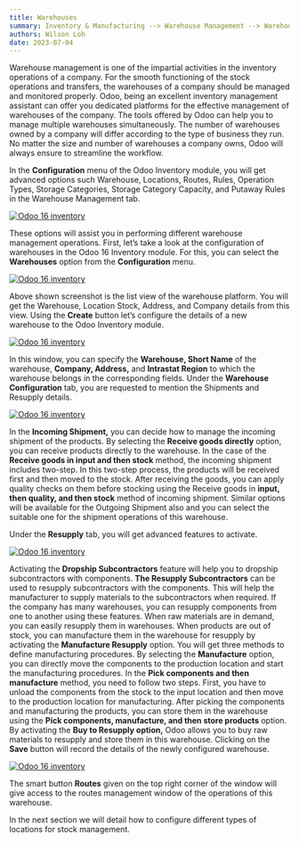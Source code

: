 ```yaml
---
title: Warehouses
summary: Inventory & Manufacturing --> Warehouse Management --> Warehouses
authors: Wilson Loh
date: 2023-07-04
---
```


Warehouse management is one of the impartial activities in the inventory operations of a company. For the smooth functioning of the stock operations and transfers, the warehouses of a company should be managed and monitored properly. Odoo, being an excellent inventory management assistant can offer you dedicated platforms for the effective management of warehouses of the company. The tools offered by Odoo can help you to manage multiple warehouses simultaneously. The number of warehouses owned by a company will differ according to the type of business they run. No matter the size and number of warehouses a company owns, Odoo will always ensure to streamline the workflow.

In the **Configuration** menu of the Odoo Inventory module, you will get advanced options such Warehouse, Locations, Routes, Rules, Operation Types, Storage Categories, Storage Category Capacity, and Putaway Rules in the Warehouse Management tab.

[![Odoo 16 inventory](https://www.images.cybrosys.com/images/odoo-book-16/odoo-book-16-warehouse-management-173.png)](https://www.images.cybrosys.com/images/odoo-book-16/odoo-book-16-warehouse-management-173.png)

These options will assist you in performing different warehouse management operations. First, let’s take a look at the configuration of warehouses in the Odoo 16 Inventory module. For this, you can select the **Warehouses** option from the **Configuration** menu.

[![Odoo 16 inventory](https://www.images.cybrosys.com/images/odoo-book-16/odoo-book-16-warehouse-management-174.png)](https://www.images.cybrosys.com/images/odoo-book-16/odoo-book-16-warehouse-management-174.png)

Above shown screenshot is the list view of the warehouse platform. You will get the Warehouse, Location Stock, Address, and Company details from this view. Using the **Create** button let’s configure the details of a new warehouse to the Odoo Inventory module.

[![Odoo 16 inventory](https://www.images.cybrosys.com/images/odoo-book-16/odoo-book-16-warehouse-management-175.png)](https://www.images.cybrosys.com/images/odoo-book-16/odoo-book-16-warehouse-management-175.png)

In this window, you can specify the **Warehouse, Short Name** of the warehouse, **Company, Address,** and **Intrastat Region** to which the warehouse belongs in the corresponding fields. Under the **Warehouse Configuration** tab, you are requested to mention the Shipments and Resupply details.

[![Odoo 16 inventory](https://www.images.cybrosys.com/images/odoo-book-16/odoo-book-16-warehouse-management-176.png)](https://www.images.cybrosys.com/images/odoo-book-16/odoo-book-16-warehouse-management-176.png)

In the **Incoming Shipment,** you can decide how to manage the incoming shipment of the products. By selecting the **Receive goods directly** option, you can receive products directly to the warehouse. In the case of the **Receive goods in input and then stock** method, the incoming shipment includes two-step. In this two-step process, the products will be received first and then moved to the stock. After receiving the goods, you can apply quality checks on them before stocking using the Receive goods in **input, then quality, and then stock** method of incoming shipment. Similar options will be available for the Outgoing Shipment also and you can select the suitable one for the shipment operations of this warehouse.

Under the **Resupply** tab, you will get advanced features to activate.

[![Odoo 16 inventory](https://www.images.cybrosys.com/images/odoo-book-16/odoo-book-16-warehouse-management-177.png)](https://www.images.cybrosys.com/images/odoo-book-16/odoo-book-16-warehouse-management-177.png)

Activating the **Dropship Subcontractors** feature will help you to dropship subcontractors with components. **The Resupply Subcontractors** can be used to resupply subcontractors with the components. This will help the manufacturer to supply materials to the subcontractors when required. If the company has many warehouses, you can resupply components from one to another using these features. When raw materials are in demand, you can easily resupply them in warehouses. When products are out of stock, you can manufacture them in the warehouse for resupply by activating the **Manufacture Resupply** option. You will get three methods to define manufacturing procedures. By selecting the **Manufacture** option, you can directly move the components to the production location and start the manufacturing procedures. In the **Pick components and then manufacture** method, you need to follow two steps. First, you have to unload the components from the stock to the input location and then move to the production location for manufacturing. After picking the components and manufacturing the products, you can store them in the warehouse using the **Pick components, manufacture, and then store products** option. By activating the **Buy to Resupply option,** Odoo allows you to buy raw materials to resupply and store them in this warehouse. Clicking on the **Save** button will record the details of the newly configured warehouse.

[![Odoo 16 inventory](https://www.images.cybrosys.com/images/odoo-book-16/odoo-book-16-warehouse-management-178.png)](https://www.images.cybrosys.com/images/odoo-book-16/odoo-book-16-warehouse-management-178.png)

The smart button **Routes** given on the top right corner of the window will give access to the routes management window of the operations of this warehouse.

In the next section we will detail how to configure different types of locations for stock management.